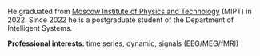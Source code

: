 He graduated from [Moscow Institute of Physics and Tecnhology](https://mipt.ru/english/) (MIPT) in 2022.
Since 2022 he is a postgraduate student of the Department of Intelligent Systems.

**Professional interests:** time series, dynamic, signals (EEG/MEG/fMRI)